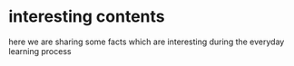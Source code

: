 # interesting contents

here we are sharing some facts which are interesting during the everyday learning process
